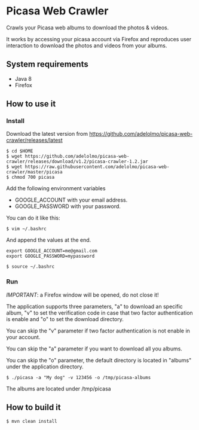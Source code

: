 # Picasa Web Crawler

Crawls your Picasa web albums to download the photos & videos.

It works by accessing your picasa account via Firefox and reproduces user interaction to download the photos and videos from your albums.


## System requirements

- Java 8
- Firefox

## How to use it

### Install

Download the latest version from https://github.com/adelolmo/picasa-web-crawler/releases/latest

    $ cd $HOME
    $ wget https://github.com/adelolmo/picasa-web-crawler/releases/download/v1.2/picasa-crawler-1.2.jar
    $ wget https://raw.githubusercontent.com/adelolmo/picasa-web-crawler/master/picasa
    $ chmod 700 picasa
    
Add the following environment variables
+ GOOGLE_ACCOUNT with your email address.
+ GOOGLE_PASSWORD with your password.

You can do it like this:
    
    $ vim ~/.bashrc

And append the values at the end.
    
```
export GOOGLE_ACCOUNT=me@gmail.com
export GOOGLE_PASSWORD=mypassword
``` 

    $ source ~/.bashrc   

### Run

*IMPORTANT*: a Firefox window will be opened, do not close it!

The application supports three parameters, "a" to download an specific album, "v" to set the verification code in case that two factor authentication is enable
and "o" to set the download directory.

You can skip the "v" parameter if two factor authentication is not enable in your account.

You can skip the "a" parameter if you want to download all you albums.

You can skip the "o" parameter, the default directory is located in "albums" under the application directory.

    $ ./picasa -a "My dog" -v 123456 -o /tmp/picasa-albums
    
The albums are located under /tmp/picasa

## How to build it

    $ mvn clean install

